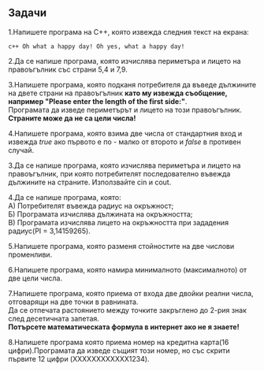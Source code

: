 ## Задачи
1.Напишете програма на C++, която извежда следния текст на екрана:   
    
`c++
Oh what
a happy day!
Oh yes,
what a happy day!
`

2.Да се напише програма, която изчислява периметъра и лицето на правоъгълник със страни 5,4 и 7,9.

3.Напишете програма, която подканя потребителя да въведе дължините на двете страни на правоъгълник **като му извежда съобщение, например "Please enter the length of the first side:"**.                  
Програмата да изведе периметърът и лицето на този правоъгълник.                    
**Страните може да не са цели числа!**                           

4.Напишете програма, която взима две числа от стандартния вход и извежда *true* ако първото е по - малко от второто и *false* в противен случай.                   

3.Да се напише програма, която изчислява периметъра и лицето на правоъгълник, при която потребителят последователно въвежда дължините на страните. Използвайте cin и cout.                        

4.Да се напише програма, която:                    
А) Потребителят въвежда радиус на окръжност;           
Б) Програмата изчислява дължината на окръжността;                     
В) Програмата изчислява лицето на окръжността при зададения радиус(PI = 3,14159265).                         

5.Напишете програма, която разменя стойностите на две числови променливи.                     

6.Напишете програма, която намира минималното (максималното) от две цели числа.                          

7.Напишете програма, която приема от входа две двойки реални числа, отговарящи на две точки в равнината.                     
  Да се отпечата растоянието между точките закръглено до 2-рия знак след десетичната запетая.                      
  **Потърсете математическата формула в интернет ако не я знаете!**                    
                               
8.Напишете програма която приема номер на кредитна карта(16 цифри).Програмата да изведе същият този номер, но със скрити първите 12 цифри (XXXXXXXXXXXX1234).
